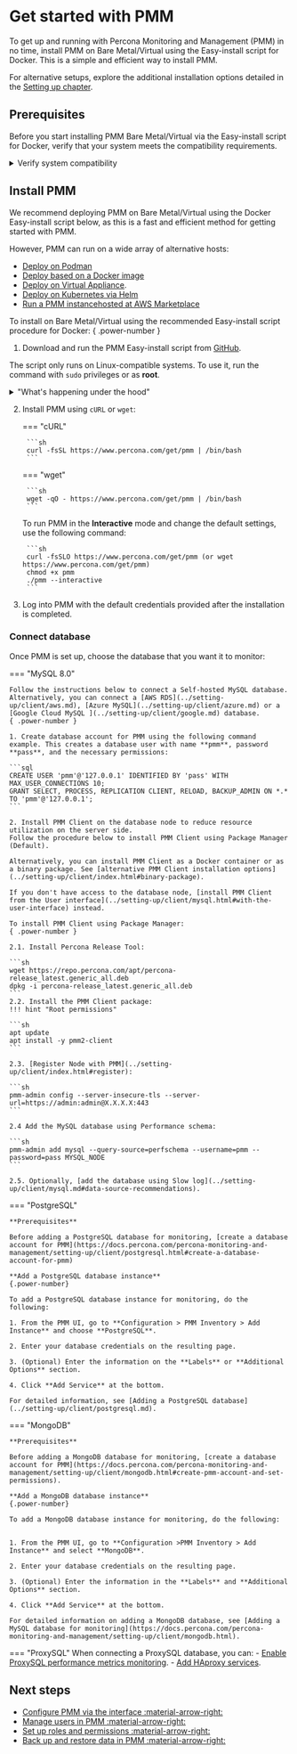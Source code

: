 # Get started with PMM

To get up and running with Percona Monitoring and Management (PMM) in no time, install PMM on Bare Metal/Virtual using the Easy-install script for Docker. This is a simple and efficient way to install PMM.

For alternative setups, explore the additional installation options detailed in the [Setting up chapter](../setting-up/index.md).

## Prerequisites

Before you start installing PMM Bare Metal/Virtual via the Easy-install script for Docker, verify that your system meets the compatibility requirements. 

<details>
  <summary>Verify system compatibility</summary>
  
| Disk      |Memory  | Ports         |
|-----------|--------|---------------|
| * 1 GB of storage per monitored database node. <br/><br/>  * 1 GB of storage per monitored database node for data retention set to one week.| Each database node should have at least 2 GB of memory for effective monitoring. <br/><br/> **Note:** The increase in memory usage is not proportional to the number of nodes. </br> </br>  **Example**: Data from 20 nodes should be easily handled with 16 GB.| * By default, port 443 should be opened on the PMM Server. <br/><br/>  * The database port should be open for the PMM Agent.|

</details>

## Install PMM

We recommend deploying PMM on Bare Metal/Virtual using the Docker Easy-install script below, as this is a fast and efficient method for getting started with PMM.

However, PMM can run on a wide array of alternative hosts:

- [Deploy on Podman](../setting-up/server/podman.md)
- [Deploy based on a Docker image](../setting-up/server/docker.md) 
- [Deploy on Virtual Appliance](../setting-up/server/virtual-appliance.md).
- [Deploy on Kubernetes via Helm](../setting-up/server/helm.md)
- [Run a PMM instancehosted at AWS Marketplace](../setting-up/server/aws.md)

To install on Bare Metal/Virtual using the recommended Easy-install script procedure for Docker:
{ .power-number }

1. Download and run the PMM Easy-install script from [GitHub](https://github.com/percona/pmm/blob/main/get-pmm.sh).

The script only runs on Linux-compatible systems. To use it, run the command with `sudo` privileges or as **root**.

<details>
  <summary>"What's happening under the hood"</summary>
        This script does the following:

        - Installs Docker if it is not installed on your system.
        - Stops and renames any currently running PMM Docker container from `pmm-server` to `pmm-server-{timestamp}`. This old pmm-server container is not a recoverable backup.
        - Pulls and runs the latest PMM Docker image.

</details>

2. Install PMM using `cURL` or `wget`:

    === "cURL"

        ```sh
        curl -fsSL https://www.percona.com/get/pmm | /bin/bash
        ```

    === "wget"

        ```sh
        wget -qO - https://www.percona.com/get/pmm | /bin/bash    
        ```
        
    To run PMM in the **Interactive** mode and  change the default settings, use the following command:

        ```sh
        curl -fsSLO https://www.percona.com/get/pmm (or wget https://www.percona.com/get/pmm)
        chmod +x pmm
        ./pmm --interactive
        ```

3. Log into PMM with the default credentials provided after the installation is completed.

### Connect database

Once PMM is set up, choose the database that you want it to monitor:

=== "MySQL 8.0"

    Follow the instructions below to connect a Self-hosted MySQL database. Alternatively, you can connect a [AWS RDS](../setting-up/client/aws.md), [Azure MySQL](../setting-up/client/azure.md) or a [Google Cloud MySQL ](../setting-up/client/google.md) database.
    { .power-number }

    1. Create database account for PMM using the following command example. This creates a database user with name **pmm**, password **pass**, and the necessary permissions:

    ```sql
    CREATE USER 'pmm'@'127.0.0.1' IDENTIFIED BY 'pass' WITH MAX_USER_CONNECTIONS 10;
    GRANT SELECT, PROCESS, REPLICATION CLIENT, RELOAD, BACKUP_ADMIN ON *.* TO 'pmm'@'127.0.0.1';
    ```

    2. Install PMM Client on the database node to reduce resource utilization on the server side. 
    Follow the procedure below to install PMM Client using Package Manager (Default). 
        
    Alternatively, you can install PMM Client as a Docker container or as a binary package. See [alternative PMM Client installation options](../setting-up/client/index.html#binary-package).

    If you don't have access to the database node, [install PMM Client from the User interface](../setting-up/client/mysql.html#with-the-user-interface) instead. 

    To install PMM Client using Package Manager:
    { .power-number } 

    2.1. Install Percona Release Tool:

    ```sh
    wget https://repo.percona.com/apt/percona-release_latest.generic_all.deb
    dpkg -i percona-release_latest.generic_all.deb
    ```
    2.2. Install the PMM Client package:
    !!! hint "Root permissions"
    
    ```sh
    apt update
    apt install -y pmm2-client
    ```

    2.3. [Register Node with PMM](../setting-up/client/index.html#register):
          
    ```sh
    pmm-admin config --server-insecure-tls --server-url=https://admin:admin@X.X.X.X:443
    ```

    2.4 Add the MySQL database using Performance schema:  

    ```sh 
    pmm-admin add mysql --query-source=perfschema --username=pmm --password=pass MYSQL_NODE
    ```

    2.5. Optionally, [add the database using Slow log](../setting-up/client/mysql.md#data-source-recommendations).

=== "PostgreSQL"

    **Prerequisites**
     
    Before adding a PostgreSQL database for monitoring, [create a database account for PMM](https://docs.percona.com/percona-monitoring-and-management/setting-up/client/postgresql.html#create-a-database-account-for-pmm)
    
    **Add a PostgreSQL database instance**
    {.power-number}

    To add a PostgreSQL database instance for monitoring, do the following:

    1. From the PMM UI, go to **Configuration > PMM Inventory > Add Instance** and choose **PostgreSQL**.

    2. Enter your database credentials on the resulting page.

    3. (Optional) Enter the information on the **Labels** or **Additional Options** section. 

    4. Click **Add Service** at the bottom.

    For detailed information, see [Adding a PostgreSQL database](../setting-up/client/postgresql.md).

=== "MongoDB"

    **Prerequisites**

    Before adding a MongoDB database for monitoring, [create a database account for PMM](https://docs.percona.com/percona-monitoring-and-management/setting-up/client/mongodb.html#create-pmm-account-and-set-permissions).

    **Add a MongoDB database instance**
    {.power-number}

    To add a MongoDB database instance for monitoring, do the following:


    1. From the PMM UI, go to **Configuration >PMM Inventory > Add Instance** and select **MongoDB**.

    2. Enter your database credentials on the resulting page.

    3. (Optional) Enter the information in the **Labels** and **Additional Options** section. 

    4. Click **Add Service** at the bottom.

    For detailed information on adding a MongoDB database, see [Adding a MySQL database for monitoring](https://docs.percona.com/percona-monitoring-and-management/setting-up/client/mongodb.html).

=== "ProxySQL"
    When connecting a ProxySQL database, you can:
    - [Enable ProxySQL performance metrics monitoring](../setting-up/client/proxysql.md).
    - [Add HAproxy services](../setting-up/client/haproxy.md).

## Next steps

- [Configure PMM via the interface :material-arrow-right:](../how-to/configure.md)
- [Manage users in PMM :material-arrow-right:](../how-to/manage-users.md)
- [Set up roles and permissions :material-arrow-right:](../get-started/roles-and-permissions/index.md)
- [Back up and restore data in PMM :material-arrow-right:](../get-started/backup/index.md)